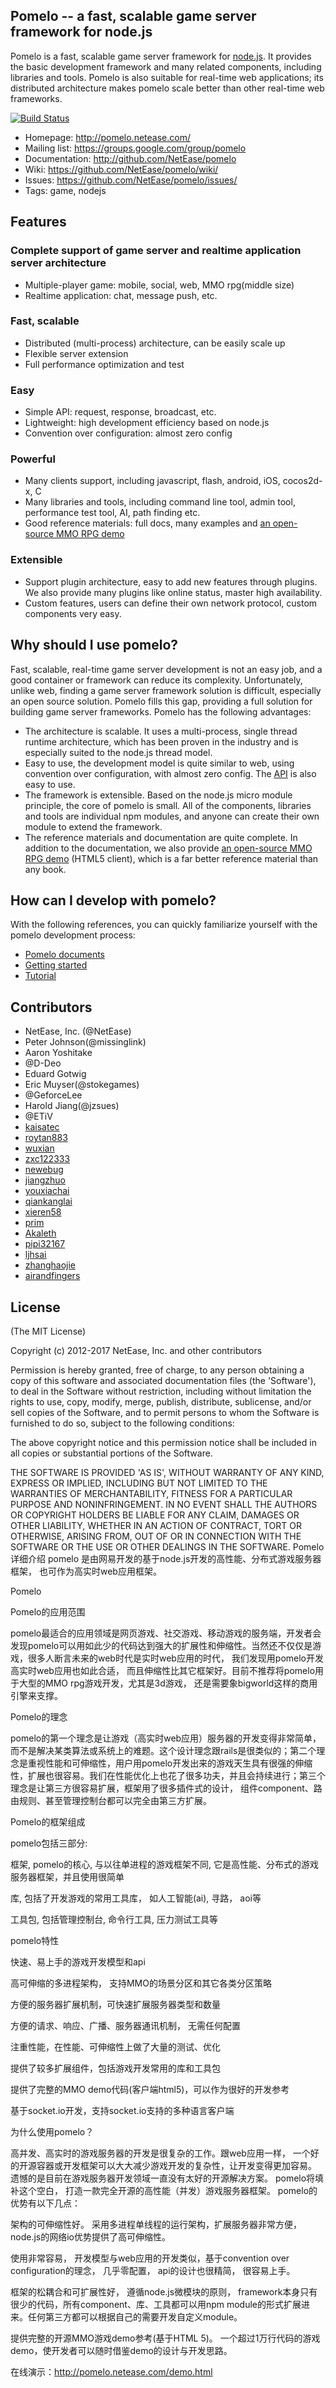 ## Pomelo -- a fast, scalable game server framework for node.js

Pomelo is a fast, scalable game server framework for [node.js](http://nodejs.org).
It provides the basic development framework and many related components, including libraries and tools.
Pomelo is also suitable for real-time web applications; its distributed architecture makes pomelo scale better than other real-time web frameworks.

[![Build Status](https://travis-ci.org/NetEase/pomelo.svg?branch=master)](https://travis-ci.org/NetEase/pomelo)

 * Homepage: <http://pomelo.netease.com/>
 * Mailing list: <https://groups.google.com/group/pomelo>
 * Documentation: <http://github.com/NetEase/pomelo>
 * Wiki: <https://github.com/NetEase/pomelo/wiki/>
 * Issues: <https://github.com/NetEase/pomelo/issues/>
 * Tags: game, nodejs


## Features

### Complete support of game server and realtime application server architecture

* Multiple-player game: mobile, social, web, MMO rpg(middle size)
* Realtime application: chat,  message push, etc.

### Fast, scalable

* Distributed (multi-process) architecture, can be easily scale up
* Flexible server extension
* Full performance optimization and test

### Easy

* Simple API: request, response, broadcast, etc.
* Lightweight: high development efficiency based on node.js
* Convention over configuration: almost zero config

### Powerful

* Many clients support, including javascript, flash, android, iOS, cocos2d-x, C
* Many libraries and tools, including command line tool, admin tool, performance test tool, AI, path finding etc.
* Good reference materials: full docs, many examples and [an open-source MMO RPG demo](https://github.com/NetEase/pomelo/wiki/Introduction-to--Lord-of-Pomelo)

### Extensible

* Support plugin architecture, easy to add new features through plugins. We also provide many plugins like online status, master high availability.
* Custom features, users can define their own network protocol, custom components very easy.

## Why should I use pomelo?
Fast, scalable, real-time game server development is not an easy job, and a good container or framework can reduce its complexity.
Unfortunately, unlike web, finding a game server framework solution is difficult, especially an open source solution. Pomelo fills this gap, providing a full solution for building game server frameworks.
Pomelo has the following advantages:
* The architecture is scalable. It uses a multi-process, single thread runtime architecture, which has been proven in the industry and is especially suited to the node.js thread model.
* Easy to use, the development model is quite similar to web, using convention over configuration, with almost zero config. The [API](http://pomelo.netease.com/api.html) is also easy to use.
* The framework is extensible. Based on the node.js micro module principle, the core of pomelo is small. All of the components, libraries and tools are individual npm modules, and anyone can create their own module to extend the framework.
* The reference materials and documentation are quite complete. In addition to the documentation, we also provide [an open-source MMO RPG demo](https://github.com/NetEase/pomelo/wiki/Introduction-to--Lord-of-Pomelo) (HTML5 client), which is a far better reference material than any book.

## How can I develop with pomelo?
With the following references, you can quickly familiarize yourself with the pomelo development process:
* [Pomelo documents](https://github.com/NetEase/pomelo/wiki)
* [Getting started](https://github.com/NetEase/pomelo/wiki/Welcome-to-Pomelo)
* [Tutorial](https://github.com/NetEase/pomelo/wiki/Preface)


## Contributors
* NetEase, Inc. (@NetEase)
* Peter Johnson(@missinglink)
* Aaron Yoshitake 
* @D-Deo 
* Eduard Gotwig
* Eric Muyser(@stokegames)
* @GeforceLee
* Harold Jiang(@jzsues)
* @ETiV
* [kaisatec](https://github.com/kaisatec)
* [roytan883](https://github.com/roytan883)
* [wuxian](https://github.com/wuxian)
* [zxc122333](https://github.com/zxc122333)
* [newebug](https://github.com/newebug)
* [jiangzhuo](https://github.com/jiangzhuo)
* [youxiachai](https://github.com/youxiachai)
* [qiankanglai](https://github.com/qiankanglai)
* [xieren58](https://github.com/xieren58)
* [prim](https://github.com/prim)
* [Akaleth](https://github.com/Akaleth)
* [pipi32167](https://github.com/pipi32167)
* [ljhsai](https://github.com/ljhsai)
* [zhanghaojie](https://github.com/zhanghaojie)
* [airandfingers](https://github.com/airandfingers)

## License

(The MIT License)

Copyright (c) 2012-2017 NetEase, Inc. and other contributors

Permission is hereby granted, free of charge, to any person obtaining
a copy of this software and associated documentation files (the
'Software'), to deal in the Software without restriction, including
without limitation the rights to use, copy, modify, merge, publish,
distribute, sublicense, and/or sell copies of the Software, and to
permit persons to whom the Software is furnished to do so, subject to
the following conditions:

The above copyright notice and this permission notice shall be
included in all copies or substantial portions of the Software.

THE SOFTWARE IS PROVIDED 'AS IS', WITHOUT WARRANTY OF ANY KIND,
EXPRESS OR IMPLIED, INCLUDING BUT NOT LIMITED TO THE WARRANTIES OF
MERCHANTABILITY, FITNESS FOR A PARTICULAR PURPOSE AND NONINFRINGEMENT.
IN NO EVENT SHALL THE AUTHORS OR COPYRIGHT HOLDERS BE LIABLE FOR ANY
CLAIM, DAMAGES OR OTHER LIABILITY, WHETHER IN AN ACTION OF CONTRACT,
TORT OR OTHERWISE, ARISING FROM, OUT OF OR IN CONNECTION WITH THE
SOFTWARE OR THE USE OR OTHER DEALINGS IN THE SOFTWARE.
Pomelo 详细介绍
pomelo 是由网易开发的基于node.js开发的高性能、分布式游戏服务器框架， 也可作为高实时web应用框架。

Pomelo

Pomelo的应用范围


pomelo最适合的应用领域是网页游戏、社交游戏、移动游戏的服务端，开发者会发现pomelo可以用如此少的代码达到强大的扩展性和伸缩性。当然还不仅仅是游戏，很多人断言未来的web时代是实时web应用的时代， 我们发现用pomelo开发高实时web应用也如此合适， 而且伸缩性比其它框架好。目前不推荐将pomelo用于大型的MMO rpg游戏开发，尤其是3d游戏， 还是需要象bigworld这样的商用引擎来支撑。

Pomelo的理念

pomelo的第一个理念是让游戏（高实时web应用）服务器的开发变得非常简单， 而不是解决某类算法或系统上的难题。这个设计理念跟rails是很类似的；第二个理念是重视性能和可伸缩性，用户用pomelo开发出来的游戏天生具有很强的伸缩性，扩展也很容易。我们在性能优化上也花了很多功夫，并且会持续进行；第三个理念是让第三方很容易扩展，框架用了很多插件式的设计， 组件component、路由规则、甚至管理控制台都可以完全由第三方扩展。

 

Pomelo的框架组成

pomelo包括三部分:

框架, pomelo的核心, 与以往单进程的游戏框架不同, 它是高性能、分布式的游戏服务器框架，并且使用很简单

库, 包括了开发游戏的常用工具库， 如人工智能(ai), 寻路， aoi等

工具包, 包括管理控制台, 命令行工具, 压力测试工具等

pomelo特性

快速、易上手的游戏开发模型和api

高可伸缩的多进程架构， 支持MMO的场景分区和其它各类分区策略

方便的服务器扩展机制，可快速扩展服务器类型和数量

方便的请求、响应、广播、服务器通讯机制， 无需任何配置

注重性能，在性能、可伸缩性上做了大量的测试、优化

提供了较多扩展组件，包括游戏开发常用的库和工具包

提供了完整的MMO demo代码(客户端html5)，可以作为很好的开发参考

基于socket.io开发，支持socket.io支持的多种语言客户端

为什么使用pomelo？

高并发、高实时的游戏服务器的开发是很复杂的工作。跟web应用一样， 一个好的开源容器或开发框架可以大大减少游戏开发的复杂性，让开发变得更加容易。
遗憾的是目前在游戏服务器开发领域一直没有太好的开源解决方案。 pomelo将填补这个空白， 打造一款完全开源的高性能（并发）游戏服务器框架。 pomelo的优势有以下几点：

架构的可伸缩性好。 采用多进程单线程的运行架构，扩展服务器非常方便， node.js的网络io优势提供了高可伸缩性。

使用非常容易， 开发模型与web应用的开发类似，基于convention over configuration的理念， 几乎零配置， api的设计也很精简， 很容易上手。

框架的松耦合和可扩展性好， 遵循node.js微模块的原则， framework本身只有很少的代码，所有component、库、工具都可以用npm module的形式扩展进来。任何第三方都可以根据自己的需要开发自定义module。

提供完整的开源MMO游戏demo参考(基于HTML 5)。 一个超过1万行代码的游戏demo，使开发者可以随时借鉴demo的设计与开发思路。

在线演示：http://pomelo.netease.com/demo.html
